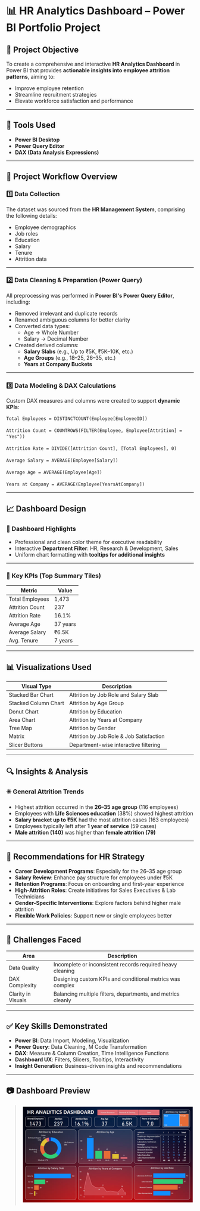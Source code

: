 # 📊 HR Analytics Dashboard – Power BI Portfolio Project

## 🎯 Project Objective

To create a comprehensive and interactive **HR Analytics Dashboard** in Power BI that provides **actionable insights into employee attrition patterns**, aiming to:

- Improve employee retention  
- Streamline recruitment strategies  
- Elevate workforce satisfaction and performance  

---

## 🔧 Tools Used

- **Power BI Desktop**  
- **Power Query Editor**  
- **DAX (Data Analysis Expressions)**  

---

## 🧩 Project Workflow Overview

### 1️⃣ Data Collection

The dataset was sourced from the **HR Management System**, comprising the following details:

- Employee demographics  
- Job roles  
- Education  
- Salary  
- Tenure  
- Attrition data  

---

### 2️⃣ Data Cleaning & Preparation (Power Query)

All preprocessing was performed in **Power BI's Power Query Editor**, including:

- Removed irrelevant and duplicate records  
- Renamed ambiguous columns for better clarity  
- Converted data types:
  - Age → Whole Number  
  - Salary → Decimal Number  
- Created derived columns:
  - **Salary Slabs** (e.g., Up to ₹5K, ₹5K–10K, etc.)  
  - **Age Groups** (e.g., 18–25, 26–35, etc.)  
  - **Years at Company Buckets**

---

### 3️⃣ Data Modeling & DAX Calculations

Custom DAX measures and columns were created to support **dynamic KPIs**:

```dax
Total Employees = DISTINCTCOUNT(Employee[EmployeeID])

Attrition Count = COUNTROWS(FILTER(Employee, Employee[Attrition] = "Yes"))

Attrition Rate = DIVIDE([Attrition Count], [Total Employees], 0)

Average Salary = AVERAGE(Employee[Salary])

Average Age = AVERAGE(Employee[Age])

Years at Company = AVERAGE(Employee[YearsAtCompany])
```

---

## 📈 Dashboard Design

### 🔹 Dashboard Highlights

- Professional and clean color theme for executive readability  
- Interactive **Department Filter**: HR, Research & Development, Sales  
- Uniform chart formatting with **tooltips for additional insights**

---

### 🔹 Key KPIs (Top Summary Tiles)

| Metric           | Value     |
|------------------|-----------|
| Total Employees  | 1,473     |
| Attrition Count  | 237       |
| Attrition Rate   | 16.1%     |
| Average Age      | 37 years  |
| Average Salary   | ₹6.5K     |
| Avg. Tenure      | 7 years   |

---

## 📊 Visualizations Used

| Visual Type              | Description                                      |
|--------------------      |--------------------------------------------------|
| Stacked Bar Chart        | Attrition by Job Role and Salary Slab            |
| Stacked Column Chart     | Attrition by Age Group                           |
| Donut Chart              | Attrition by Education                           |
| Area Chart               | Attrition by Years at Company                    |
| Tree Map                 | Attrition by Gender                              |
| Matrix                   | Attrition by Job Role & Job Satisfaction         |
| Slicer Buttons           | Department-wise interactive filtering            |

---

## 🔍 Insights & Analysis

### ✳️ General Attrition Trends

- Highest attrition occurred in the **26–35 age group** (116 employees)  
- Employees with **Life Sciences education** (38%) showed highest attrition  
- **Salary bracket up to ₹5K** had the most attrition cases (163 employees)  
- Employees typically left after **1 year of service** (59 cases)  
- **Male attrition (140)** was higher than **female attrition (79)**

---

## 🎯 Recommendations for HR Strategy

- **Career Development Programs**: Especially for the 26–35 age group  
- **Salary Review**: Enhance pay structure for employees under ₹5K  
- **Retention Programs**: Focus on onboarding and first-year experience  
- **High-Attrition Roles**: Create initiatives for Sales Executives & Lab Technicians  
- **Gender-Specific Interventions**: Explore factors behind higher male attrition  
- **Flexible Work Policies**: Support new or single employees better  

---

## 🚧 Challenges Faced

| Area              | Description                                                  |
|-------------------|--------------------------------------------------------------|
| Data Quality      | Incomplete or inconsistent records required heavy cleaning   |
| DAX Complexity    | Designing custom KPIs and conditional metrics was complex    |
| Clarity in Visuals| Balancing multiple filters, departments, and metrics cleanly |

---

## ✅ Key Skills Demonstrated

- **Power BI**: Data Import, Modeling, Visualization  
- **Power Query**: Data Cleaning, M Code Transformation  
- **DAX**: Measure & Column Creation, Time Intelligence Functions  
- **Dashboard UX**: Filters, Slicers, Tooltips, Interactivity  
- **Insight Generation**: Business-driven insights and recommendations  

---

## 📷 Dashboard Preview

> ![Dashboard Preview](Dashboard-Screenshots/dashboard-overview.png)
